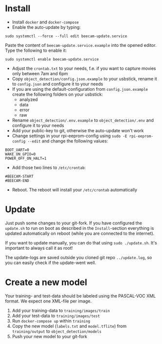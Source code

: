 # Install

* Install `docker` and `docker-compose`
* Enable the auto-update by typing:
```
sudo systemctl --force --full edit beecam-update.service
```
Paste the content of `beecam-update.service.example` into the opened editor.
Type the following to enable it:
```
sudo systemctl enable beecam-update.service
```
* Adjust the `crontab.txt` to your needs, f.e. if you want to capture movies only between 7am and 6pm
* Copy `object_detection/config.json.example` to your usbstick, rename it to `config.json` and configure it to your needs
* If you are using the default-configuration from `config.json.example` create the following folders on your usbstick:
  * analyzed
  * data
  * error
  * raw
* Rename `object_detection/.env.example` to `object_detection/.env` and configure it to your needs
* Add your public-key to git, otherwise the auto-update won't work
* Change settings in your rpi-eeprom-config using `sudo -E rpi-eeprom-config --edit` and change the following values:
```
BOOT_UART=0
WAKE_ON_GPIO=0
POWER_OFF_ON_HALT=1
```
* Add those two lines to `/etc/crontab`:
```
#BEECAM-START
#BEECAM-END
```
* Reboot. The reboot will install your `/etc/crontab` automatically

# Update
Just push some changes to your git-fork. If you have configured the `update.sh` to run on boot as described in the `Install`-section everything is updated automatically on reboot (while you are connected to the internet).

If you want to update manually, you can do that using `sudo ./update.sh`. It's important to always call it as root!

The update-logs are saved outside you cloned git repo `../update.log`, so you can easily check if the update-went well.

# Create a new model
Your training- and test-data should be labeled using the PASCAL-VOC XML format. We expect one XML-file per image.

1. Add your training-data to `training/images/train`
1. Add your test-data to `training/images/test`
1. Run `docker-compose up` within `training`
1. Copy the new model (`labels.txt` and `model.tflite`) from `training/output` to `object_detection/models`
1. Push your new model to your git-fork
